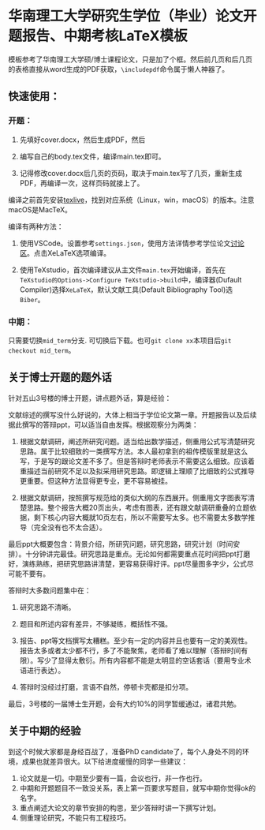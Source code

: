 # 华南理工大学研究生学位（毕业）论文开题报告、中期考核LaTeX模板

模板参考了华南理工大学硕/博士课程论文，只是加了个框。然后前几页和后几页的表格直接从word生成的PDF获取，`\includepdf`命令属于懒人神器了。

## 快速使用：

### 开题：

1. 先填好cover.docx，然后生成PDF，然后

2. 编写自己的body.tex文件，编译main.tex即可。

3. 记得修改cover.docx后几页的页码，取决于main.tex写了几页，重新生成PDF，再编译一次，这样页码就接上了。


编译之前首先安装[texlive](https://www.tug.org/texlive/)，找到对应系统（Linux，win，macOS）的版本。注意macOS是MacTeX。

编译有两种方法：

1. 使用VSCode。设置参考`settings.json`，使用方法详情参考学位论文[讨论区](https://github.com/woshisangea/SCUT_thesis/discussions)。点击XeLaTeX选项编译。

2. 使用TeXstudio，首次编译建议从主文件`main.tex`开始编译，首先在`TeXstudio的Options->Configure TeXstudio->build`中，编译器(Dufault Compiler)选择`XeLaTeX`，默认文献工具(Default Bibliography Tool)选`Biber`。

### 中期：

只需要切换`mid_term`分支. 可切换后下载。也可`git clone xx`本项目后`git checkout mid_term`。

## 关于博士开题的题外话

针对五山3号楼的博士开题，讲点题外话，算是经验：


文献综述的撰写没什么好说的，大体上相当于学位论文第一章。开题报告以及后续据此撰写的答辩ppt，可以适当自由发挥。根据观察分为两类：

1. 根据文献调研，阐述所研究问题。适当给出数学描述，侧重用公式写清楚研究思路。属于比较细致的一类撰写方法。本人最初拿到的祖传模版里就是这么写，于是写的跟论文差不多了。但是答辩时老师表示不需要这么细致。应该着重描述当前研究不足以及拟采用研究思路。即逻辑上理顺了比细致的公式推导更重要。但这种方法显得更专业，更不容易被挂。

2. 根据文献调研，按照撰写规范给的类似大纲的东西展开。侧重用文字图表写清楚思路。整个报告大概20页出头，考虑有图表，还有跟文献调研重叠的立题依据，剩下核心内容大概就10页左右，所以不需要写太多。也不需要太多数学推导（完全没有也不太合适）。

最后ppt大概要包含：背景介绍，所研究问题，研究思路，研究计划（时间安排）。十分钟讲完最佳。研究思路是重点。无论如何都需要重点花时间把ppt打磨好，演练熟练，把研究思路讲清楚，更容易获得好评。ppt尽量图多字少，公式尽可能不要有。

答辩时大多数问题集中在：

1. 研究思路不清晰。

2. 题目和所述内容有差异，不够凝练，概括性不强。

3. 报告、ppt等文档撰写太糟糕。至少有一定的内容并且也要有一定的美观性。报告太多或者太少都不行，多了不能聚焦，老师看了难以理解（答辩时间有限）。写少了显得太敷衍。所有内容都不能是太明显的空话套话（要用专业术语进行表达）。

4. 答辩时没经过打磨，言语不自然，停顿卡壳都是扣分项。

最后，3号楼的一届博士生开题，会有大约10%的同学暂缓通过，诸君共勉。

## 关于中期的经验

到这个时候大家都是身经百战了，准备PhD candidate了，每个人身处不同的环境，成果也就差异很大。以下给进度缓慢的同学一些建议：

1. 论文就是一切。中期至少要有一篇，会议也行，非一作也行。
2. 中期和开题题目不一致没关系，表上第一页要求写题目，就写中期你觉得ok的名字。
3. 重点阐述大论文的章节安排的构思，至少答辩时讲一下撰写计划。
4. 侧重理论研究，不能只有工程技巧。
